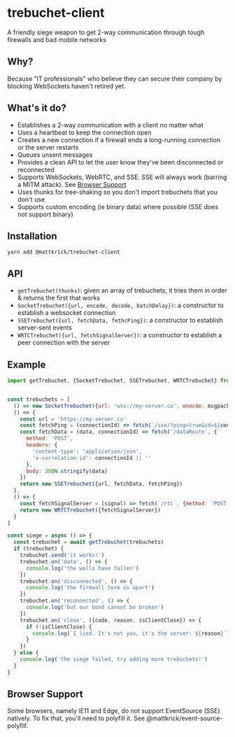 # trebuchet-client

A friendly siege weapon to get 2-way communication through tough firewalls and bad mobile networks

## Why?

Because "IT professionals" who believe they can secure their company by blocking WebSockets haven't retired yet.

## What's it do?

- Establishes a 2-way communication with a client no matter what
- Uses a heartbeat to keep the connection open
- Creates a new connection if a firewall ends a long-running connection or the server restarts
- Queues unsent messages
- Provides a clean API to let the user know they've been disconnected or reconnected
- Supports WebSockets, WebRTC, and SSE. SSE will always work (barring a MITM attack). See [Browser Support](#browser-support)
- Uses thunks for tree-shaking so you don't import trebuchets that you don't use
- Supports custom encoding (ie binary data) where possible (SSE does not support binary)

## Installation

`yarn add @mattkrick/trebuchet-client`

## API

- `getTrebuchet(thunks)`: given an array of trebuchets, it tries them in order & returns the first that works
- `SocketTrebuchet({url, encode, decode, batchDelay})`: a constructor to establish a websocket connection
- `SSETrebuchet({url, fetchData, fethcPing})`: a constructor to establish server-sent events
- `WRTCTrebuchet({url, fetchSignalServer})`: a constructor to establish a peer connection with the server

## Example

```js
import getTrebuchet, {SocketTrebuchet, SSETrebuchet, WRTCTrebuchet} from '@mattkrick/trebuchet-client'


const trebuchets = [
  () => new SocketTrebuchet({url: 'wss://my-server.co', enocde: msgpack.encode, decode: msgpack.decode, batchDelay: 10}),
  () => {
    const url = 'https://my-server.co'
    const fetchPing = (connectionId) => fetch(`/sse/?ping=true&id=${connectionId}`)
    const fetchData = (data, connectionId) => fetch('/dataRoute', {
      method: 'POST',
      headers: {
        'content-type': 'application/json',
        'x-correlation-id': connectionId || ''
      },
      body: JSON.stringify(data)
    })
    return new SSETrebuchet({url, fetchData, fetchPing})
  },
  () => {
    const fetchSignalServer = (signal) => fetch(`/rtc`, {method: 'POST', body: JSON.stringify(signal)})
    return new WRTCTrebuchet({fetchSignalServer})
  }
]

const siege = async () => {
  const trebuchet = await getTrebuchet(trebuchets)
  if (trebuchet) {
    trebuchet.send('it works!')
    trebuchet.on('data', () => {
      console.log('the walls have fallen')
    })
    trebuchet.on('disconnected', () => {
      console.log('the firewall tore us apart')
    })
    trebuchet.on('reconnected', () => {
      console.log('but our bond cannot be broken')
    })
    trebuchet.on('close', ({code, reason, isClientClose}) => {
      if (!isClientClose) {
        console.log(`I lied. It's not you, it's the server: ${reason}`)
      }
    })
  } else {
    console.log('the siege failed, try adding more trebuchets!')
  }
}
```

## Browser Support
Some browsers, namely IE11 and Edge, do not support EventSource (SSE) natively.
To fix that, you'll need to polyfill it. See @mattkrick/event-source-polyfill.
